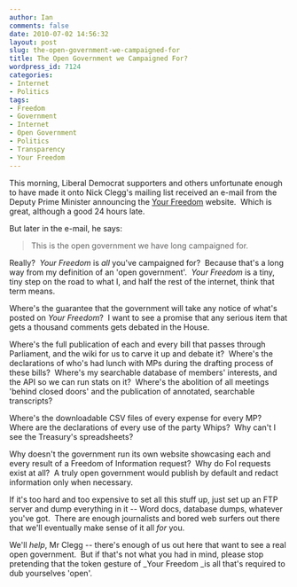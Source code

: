 ```yaml
---
author: Ian
comments: false
date: 2010-07-02 14:56:32
layout: post
slug: the-open-government-we-campaigned-for
title: The Open Government we Campaigned For?
wordpress_id: 7124
categories:
- Internet
- Politics
tags:
- Freedom
- Government
- Internet
- Open Government
- Politics
- Transparency
- Your Freedom
---
```


This morning, Liberal Democrat supporters and others unfortunate enough to have made it onto Nick Clegg's mailing list received an e-mail from the Deputy Prime Minister announcing the [Your Freedom](http://yourfreedom.hmg.org.uk) website.  Which is great, although a good 24 hours late.

But later in the e-mail, he says:

> This is the open government we have long campaigned for.

Really?  _Your Freedom_ is _all_ you've campaigned for?  Because that's a long way from my definition of an 'open government'.  _Your Freedom_ is a tiny, tiny step on the road to what I, and half the rest of the internet, think that term means.

Where's the guarantee that the government will take any notice of what's posted on _Your Freedom_?  I want to see a promise that any serious item that gets a thousand comments gets debated in the House.

Where's the full publication of each and every bill that passes through Parliament, and the wiki for us to carve it up and debate it?  Where's the declarations of who's had lunch with MPs during the drafting process of these bills?  Where's my searchable database of members' interests, and the API so we can run stats on it?  Where's the abolition of all meetings 'behind closed doors' and the publication of annotated, searchable transcripts?

Where's the downloadable CSV files of every expense for every MP?  Where are the declarations of every use of the party Whips?  Why can't I see the Treasury's spreadsheets?

Why doesn't the government run its own website showcasing each and every result of a Freedom of Information request?  Why do FoI requests exist at all?  A truly open government would publish by default and redact information only when necessary.

If it's too hard and too expensive to set all this stuff up, just set up an FTP server and dump everything in it -- Word docs, database dumps, whatever you've got.  There are enough journalists and bored web surfers out there that we'll eventually make sense of it all _for_ you.

We'll _help_, Mr Clegg -- there's enough of us out here that want to see a real open government.  But if that's not what you had in mind, please stop pretending that the token gesture of _Your Freedom _is all that's required to dub yourselves 'open'.
